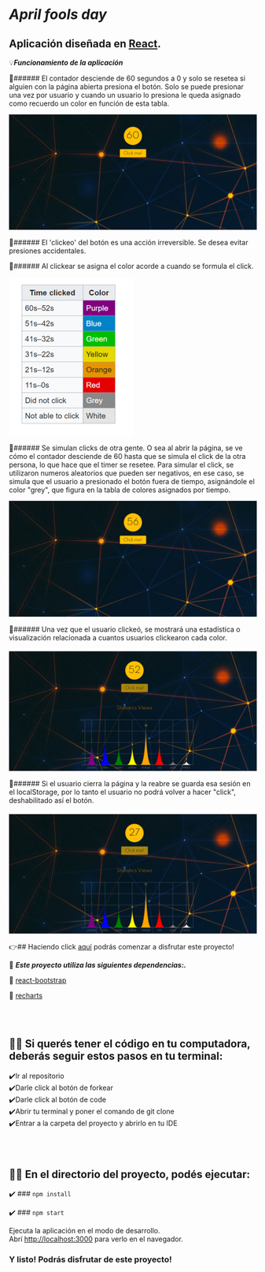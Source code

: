 # ***April fools day***



## Aplicación diseñada en [React](https://es.reactjs.org/). 

💡***Funcionamiento de la aplicación***

📍###### El contador desciende de 60 segundos a 0 y solo se resetea si alguien con la página abierta presiona el botón. Solo se puede presionar una vez por usuario y cuando un usuario lo presiona le queda asignado como recuerdo un color en función de esta tabla.

![imagen](./public/imagen.png)

📍###### El 'clickeo' del botón es una acción irreversible. Se desea evitar presiones accidentales. 

📍###### Al clickear se  asigna el color acorde a cuando se formula el click.

![imagen](./public/tabla-colores.png)

📍###### Se simulan clicks de otra gente. O sea al abrir la página, se ve cómo el contador desciende de 60 hasta que se simula el click de la otra persona, lo que hace que el timer se resetee. Para simular el click, se utilizaron numeros aleatorios que pueden ser negativos, en ese caso, se simula que el usuario a presionado el botón fuera de tiempo, asignándole el color "grey", que figura en la tabla de colores asignados por tiempo. 

![imagen](./public/clicks-simulados.png)

📍###### Una vez que el usuario clickeó, se mostrará una estadística o visualización relacionada a cuantos usuarios clickearon cada color.

![imagen](./public/estadistica.png)

📍###### Si el usuario cierra la página y la reabre se guarda esa sesión en el localStorage, por lo tanto el usuario no podrá volver a hacer "click", deshabilitado así el botón.

![imagen](./public/boton-deshabilitado.png)


👉## Haciendo click [aquí]() podrás comenzar a disfrutar este proyecto! 


📌 ***Este proyecto utiliza las siguientes dependencias:.*** 

📁 [react-bootstrap](https://react-bootstrap.netlify.app/getting-started/introduction/)
<br>

📁  [recharts](https://recharts.org/en-US/)


<br><br>

## 👨‍💻 Si querés tener el código en tu computadora, deberás seguir estos pasos en tu terminal:

 ✔️Ir al repositorio
 <br>
 ✔️Darle click al botón de forkear
 <br>
 ✔️Darle click al botón de code
 <br>
 ✔️Abrir tu terminal y poner el comando de git clone <url>
 <br>
 ✔️Entrar a la carpeta del proyecto y abrirlo en tu IDE 
 <br>


<br><br>


## 👩‍💻 En el directorio del proyecto, podés ejecutar:

✔️ ### `npm install`


✔️ ### `npm start`

Ejecuta la aplicación en el modo de desarrollo.<br />
Abrí [http://localhost:3000](http://localhost:3000) para verlo en el navegador.


### Y listo! Podrás disfrutar de este proyecto!